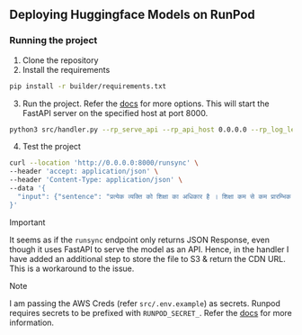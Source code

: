 ## Deploying Huggingface Models on RunPod

### Running the project

1. Clone the repository
2. Install the requirements
```bash
pip install -r builder/requirements.txt
```
3. Run the project. Refer the [docs](https://docs.runpod.io/serverless/workers/development/overview) for more options. This will start the FastAPI server on the specified host at port 8000.
```bash
python3 src/handler.py --rp_serve_api --rp_api_host 0.0.0.0 --rp_log_level DEBUG
```
4. Test the project
```bash
curl --location 'http://0.0.0.0:8000/runsync' \
--header 'accept: application/json' \
--header 'Content-Type: application/json' \
--data '{
  "input": {"sentence": "प्रत्येक व्यक्ति को शिक्षा का अधिकार है । शिक्षा कम से कम प्रारम्भिक और बुनियादी अवस्थाओं में निःशुल्क होगी ।", "language": "hi"}
}'
```

> [!IMPORTANT]
> It seems as if the `runsync` endpoint only returns JSON Response, even though it uses FastAPI to serve the model as an API. Hence, in the handler I have added an additional step to store the file to S3 & return the CDN URL. This is a workaround to the issue.

> [!NOTE]
> I am passing the AWS Creds (refer `src/.env.example`) as secrets. Runpod requires secrets to be prefixed with `RUNPOD_SECRET_`. Refer the [docs](https://docs.runpod.io/pods/templates/secrets) for more information.